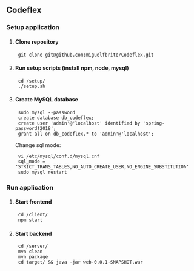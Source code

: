 ## Codeflex

### Setup application

1. #### Clone repository
        git clone git@github.com:miguelfbrito/Codeflex.git

2. #### Run setup scripts (install npm, node, mysql)
        cd /setup/
        ./setup.sh

3. #### Create MySQL database
        
        sudo mysql --password
        create database db_codeflex;
        create user 'admin'@'localhost' identified by 'spring-password!2018';
        grant all on db_codeflex.* to 'admin'@'localhost';

    Change sql mode:
        
        vi /etc/mysql/conf.d/mysql.cnf
        sql_mode = 'STRICT_TRANS_TABLES,NO_AUTO_CREATE_USER,NO_ENGINE_SUBSTITUTION'
        sudo mysql restart


### Run application
    
1. #### Start frontend
        cd /client/
        npm start   

2. #### Start backend
        cd /server/
        mvn clean
        mvn package
        cd target/ && java -jar web-0.0.1-SNAPSHOT.war
